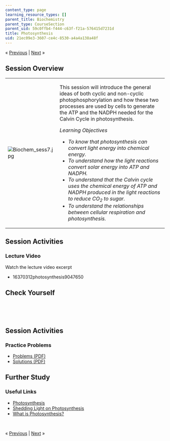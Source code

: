 ```yaml
---
content_type: page
learning_resource_types: []
parent_title: Biochemistry
parent_type: CourseSection
parent_uid: 59c0ffb4-f444-c63f-f21a-576415d7231d
title: Photosynthesis
uid: 21ec09e3-3607-ce4c-8530-a4a4a138a48f
---
```

<p class="sc_nav">&laquo; <a href="./resolveuid/3998b78c9a613c82442fd3aae9f91274" class="sc_prev">Previous</a> | <a href="./resolveuid/1dea315f439212b884bae05ff4797b1e" class="sc_next">Next</a> &raquo;</p> <h2 class="subhead">Session Overview</h2> <table class="sc_overview">     <tbody>         <tr>             <td><img alt="Biochem_sess7.jpg" src="./resolveuid/16c91850880759f74d4032586e72e982" /></td>             <td><p>This session will introduce the general ideas of both cyclic and non-cyclic photophosphorylation and how these two processes are used by cells to generate the ATP and the NADPH needed for the Calvin Cycle in photosynthesis.</p>             <p><em>Learning Objectives</em></p>             <ul class="arrow">                 <li><em>To know that photosynthesis can convert light energy into chemical energy.</em></li>                 <li><em>To understand how the light reactions convert solar energy into ATP and NADPH.</em></li>                 <li><em>To understand that the Calvin cycle uses the chemical energy of ATP and NADPH produced in the light reactions to reduce CO<sub>2</sub> to sugar.</em></li>                 <li><em>To understand the relationships between cellular respiration and photosynthesis.</em></li>             </ul></td>         </tr>     </tbody> </table> <h2 class="subhead">Session Activities</h2> <h3 class="subsubhead">Lecture Video</h3> <p>Watch the lecture video excerpt</p> <ul class="arrow">     <li>16370312photosynthesis9047650</li> </ul> <h2 class="subhead">Check Yourself</h2> <div id="quizArea">&nbsp;</div> <script type="text/javascript" src="/scripts/jquery-1.3.2.min.js"></script> <script type="text/javascript" src="/scripts/jQuizMe-uncompressed.js"></script> <script type="text/javascript">
// There was an extra comma at the end of multiList array.
$( function($){
	var quizMulti = {
    multiList: [
	{
        ques: "The light reactions of non-cyclic photophosphorylation supply the Calvin Cycle with…",
        ans: "NADPH and ATP",
        ansSel: ["light energy", 'sugar and O<sub>2</sub>', "water and sugar", 'CO<sub>2</sub> and ATP'],
        ansInfo: ""
    },
	{
        ques: "Which of the following does not occur in the Calvin Cycle?",
        ans: "release of oxygen",
        ansSel: ["carbon fixation", "consumption of ATP", "oxidation of NADPH", 'regeneration of NADP<sup>+</sup>'],
        ansInfo: ""
    },
	{
        ques: "Which of the following is not true?",
        ans: "The light reactions of cyclic photophosphorylation produce NADPH.",
        ansSel: ["The light reactions of cyclic photophosphorylation use chemiosmosis.", "The light reactions of cyclic photophosphorylation generate ATP.", "The light reactions of cyclic photophosphorylation use only <br />photosystem I.", "The light reactions of cyclic photophosphorylation involve redox reactions."],
        ansInfo: ""
    }]
	};
	var options = {
		allRandom: false,
		Random: false,
		help: "",
		showHTML: false,
		animationType: 0,
		showWrongAns: true,
		title: "Concept test 1",	 
};
$("#quizArea").jQuizMe(quizMulti, options);
});
</script> <p>&nbsp;</p> <h2 class="subhead">Session Activities</h2> <h3 class="subsubhead">Practice Problems</h3> <ul class="arrow">     <li><a href="./resolveuid/25f6bf696b75c6ba3f96ad00dfed842b">Problems (PDF)</a></li>     <li><a href="./resolveuid/20d10b902b67d561a1d2bc360d674398">Solutions (PDF)</a></li> </ul> <h2 class="subhead">Further Study</h2> <h3 class="subsubhead">Useful Links</h3> <ul class="arrow">     <li><a href="http://en.wikipedia.org/wiki/Photosynthesis">Photosynthesis</a></li>     <li><a href="http://www.youtube.com/watch?v=OlzbVr7XEeU&amp;list=UUE-DexCad-ctXVTE6OhZP8w&amp;index=3&amp;feature=plcp">Shedding Light on Photosynthesis</a></li>     <li><a href="http://www.life.illinois.edu/govindjee/whatisit.htm">What is Photosynthesis?</a></li> </ul> <p>&nbsp;</p> <p class="sc_nav_bottom">&laquo; <a href="./resolveuid/3998b78c9a613c82442fd3aae9f91274" class="sc_prev">Previous</a> | <a href="./resolveuid/1dea315f439212b884bae05ff4797b1e" class="sc_next">Next</a> &raquo;</p>